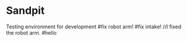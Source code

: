 # Sandpit
Testing environment for development
#fix robot arm!
#fix intake!
//I fixed the robot arm. 
#hello 